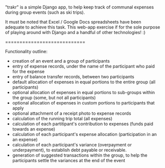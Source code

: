 "trakr" is a simple Django app, to help keep track of communal expenses during group events (such as ski trips).

It must be noted that Excel / Google Docs spreadsheets have been adequate to achieve this task.
This web-app exercise if for the sole purpose of playing around with Django and a handful of other technologies! :)


============================

Functionality outline:

- creation of an event and a group of participants
- entry of expense records, under the name of the participant who paid for the expense
- entry of balance transfer records, between two participants
- default allocation of expenses in equal portions to the entire group (all participants)
- optional allocation of expenses in equal portions to sub-groups within the group (some, but not all participants)
- optional allocation of expenses in custom portions to participants that apply 
- optional attachment of a receipt photo to expense records
- calculation of the running trip total (all expenses)
- calculation of each partitipant's contribution to expenses (funds paid towards an expense)
- calculation of each participant's expense allocation (participation in an an expense)
- calculation of each participant's variance (overpayment or underpayment), to establish debt payable or receivable. 
- generation of suggested transactions within the group, to help the participants settle the variances at the end of the event

